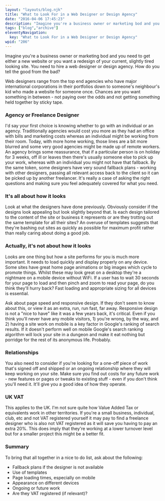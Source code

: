 ```yaml
---
layout: "layouts/blog.njk"
title: "What to Look For in a Web Designer or Design Agency"
date: "2016-04-06 17:45:23"
description: "Imagine you're a business owner or marketing bod and you need to get either a new website or you want a redesign of your current, slightly tired looking site"
tags: ["blog","archive"]
eleventyNavigation:
  key: "What to Look For in a Web Designer or Design Agency"
wpid: "206"
---
```

Imagine you're a business owner or marketing bod and you need to get either a new website or you want a redesign of your current, slightly tired looking site. You need to hire a web designer or design agency. How do you tell the good from the bad?

Web designers range from the top end agencies who have major international corporations in their portfolios down to someone's neighbour's kid who made a website for someone once. Chances are you want something in between - not paying over the odds and not getting something held together by sticky tape.
<h3>Agency or Freelance Designer</h3>
I'd say your first choice is knowing whether to go with an individual or an agency. Traditionally agencies would cost you more as they had an office with bills and marketing costs whereas an individual might be working from their room. Today, with more home working, those lines are a bit more blurred and some very good agencies might be made up of remote workers. An agency brings some reassurance, that if a particular person is on holiday for 3 weeks, off ill or leaves then there's usually someone else to pick up your work, whereas with an individual you might not have that fallback. By the same token, some designers have very sound fallback plans - working with other designers, passing all relevant access back to the client so it can be picked up by another freelancer. It's really a case of asking the right questions and making sure you feel adequately covered for what you need.
<h3>It's all about how it looks</h3>
Look at what the designers have done previously. Obviously consider if the designs look appealing but look slightly beyond that. Is each design tailored to the content of the site or business it represents or are they trotting out the same template for all their sites? An overuse of templates suggests that they're bashing out sites as quickly as possible for maximum profit rather than really caring about doing a good job.
<h3>Actually, it's not about how it looks</h3>
Looks are one thing but how a site performs for you is much more important. It needs to load quickly and display properly on any device. Some sites have great home page animations or big images which cycle to promote things. Whilst these may look great on a desktop they're a nightmare on a mobile device without WiFi. If a user has to wait 30 seconds for your page to load and then pinch and zoom to read your page, do you think they'll hurry back? Fast loading and appropriate sizing for all devices is essential.

Ask about page speed and responsive design. If they don't seem to know about this, or view it as an extra, run, run fast, far away. Responsive design is not a "nice to have" like it was a few years back, it's critical. Even if you think you'll never have any mobile visitors, 1) you're wrong, by the way, and 2) having a site work on mobile is a key factor in Google's ranking of search results. If it doesn't perform well on mobile Google's search ranking algorithm will lock your site in a dungeon and make it eat nothing but porridge for the rest of its anonymous life. Probably.
<h3>Relationships</h3>
You also need to consider if you're looking for a one-off piece of work that's signed off and shipped or an ongoing relationship where they will keep working on your site. Make sure you find out costs for any future work - new features or pages or tweaks to existing stuff - even if you don't think you'll need it. It'll give you a good idea of how they operate.
<h3>UK VAT</h3>
This applies to the UK. I'm not sure quite how Value Added Tax or equivalents work in other territories. If you're a small business, individual, club, etc and not VAT registered yourself it may pay to find a freelance designer who is also not VAT registered as it will save you having to pay an extra 20%. This does imply that they're working at a lower turnover level but for a smaller project this might be a better fit.
<h3>Summary</h3>
To bring that all together in a nice to do list, ask about the following:
<ul>
	<li>Fallback plans if the designer is not available</li>
	<li>Use of templates</li>
	<li>Page loading times, especially on mobile</li>
	<li>Appearance on different devices</li>
	<li>Ongoing or future work</li>
	<li>Are they VAT registered (if relevant)?</li>
</ul>